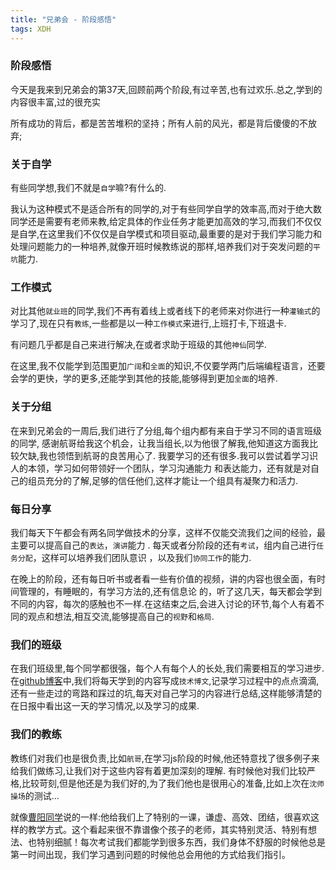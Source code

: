 ```yaml
---
title: "兄弟会 - 阶段感悟"
tags: XDH  
---
```



### 阶段感悟

今天是我来到兄弟会的第37天,回顾前两个阶段,有过辛苦,也有过欢乐.总之,学到的内容很丰富,过的很充实

所有成功的背后，都是苦苦堆积的坚持；所有人前的风光，都是背后傻傻的不放弃;

### 关于自学

有些同学想,我们不就是`自学`嘛?有什么的.

我认为这种模式不是适合所有的同学的,对于有些同学自学的效率高,而对于绝大数同学还是需要有老师来教,给定具体的作业任务才能更加高效的学习,而我们不仅仅是自学,在这里我们不仅仅是自学模式和项目驱动,最重要的是对于我们学习能力和处理问题能力的一种培养,就像开班时候教练说的那样,培养我们对于突发问题的`平坑`能力.

### 工作模式
对比其他`就业班`的同学,我们不再有着线上或者线下的老师来对你进行一种`灌输式`的学习了,现在只有`教练`,一些都是以一种`工作模式`来进行,上班打卡,下班退卡.

有问题几乎都是自己来进行解决,在或者求助于班级的其他`神仙`同学.

在这里,我不仅能学到范围更加`广阔`和`全面`的知识,不仅要学两门后端编程语言，还要会学的更快，学的更多,还能学到其他的技能,能够得到更加`全面`的培养.

### 关于分组
在来到兄弟会的一周后,我们进行了分组,每个组内都有来自于学习不同的语言班级的同学,
感谢航哥给我这个机会，让我当组长,以为他很了解我,他知道这方面我比较欠缺,我也领悟到航哥的良苦用心了.
我要学习的还有很多.我可以尝试着学习识人的本领，学习如何带领好一个团队，学习沟通能力 和表达能力，还有就是对自己的组员充分的了解,足够的信任他们,这样才能让一个组具有凝聚力和活力.

### 每日分享
我们每天下午都会有两名同学做技术的分享，这样不仅能交流我们之间的经验，最主要可以提高自己的`表达`，`演讲`能力 .
每天或者分阶段的还有`考试`，组内自己进行`任务分配`，这样可以培养我们团队意识 ，以及我们`协同工作`的能力.

在晚上的阶段，还有每日听书或者看一些有价值的视频，讲的内容也很全面，有时间管理的，有睡眠的，有学习方法的,还有信息论 的，听了这几天，每天都会学到不同的内容，每次的感触也不一样.在这结束之后,会进入讨论的环节,每个人有着不同的观点和想法,相互交流,能够提高自己的`视野`和`格局`.

### 我们的班级

在我们班级里,每个同学都很强，每个人有每个人的长处,我们需要相互的学习进步.在[github博客](https://victorfengming.github.io/)中,我们将每天学到的内容写成`技术博文`,记录学习过程中的点点滴滴,还有一些走过的弯路和踩过的坑,每天对自己学习的内容进行总结,这样能够清楚的在日报中看出这一天的学习情况,以及学习的成果.

### 我们的教练

教练们对我们也是很负责,比如`航哥`,在学习js阶段的时候,他还特意找了很多例子来给我们做练习,让我们对于这些内容有着更加深刻的理解.
有时候他对我们比较严格,比较苛刻,但是他还是为我们好的,为了我们他也是很用心的准备,比如上次在`沈师操场`的测试...

就像[曹阳同学](https://caoyang7.github.io/)说的一样:他给我们上了特别的一课，谦虚、高效、团结，很喜欢这样的教学方式。这个看起来很不靠谱像个孩子的老师，其实特别灵活、特别有想法、也特别细腻！每次考试我们都能学到很多东西，我们身体不舒服的时候他总是第一时间出现，我们学习遇到问题的时候他总会用他的方式给我们指引。